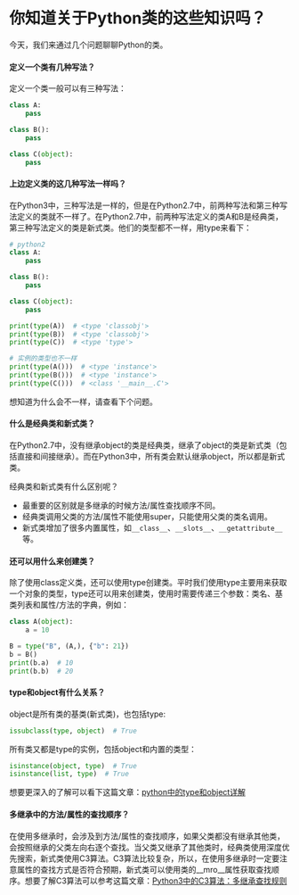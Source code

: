 # 你知道关于Python类的这些知识吗？

今天，我们来通过几个问题聊聊Python的类。

#### 定义一个类有几种写法？
定义一个类一般可以有三种写法：
```python
class A:
    pass

class B():
    pass

class C(object):
    pass
```

#### 上边定义类的这几种写法一样吗？
在Python3中，三种写法是一样的，但是在Python2.7中，前两种写法和第三种写法定义的类就不一样了。在Python2.7中，前两种写法定义的类A和B是经典类，第三种写法定义的类是新式类。他们的类型都不一样，用type来看下：
```python
# python2
class A:
    pass

class B():
    pass

class C(object):
    pass

print(type(A))  # <type 'classobj'>
print(type(B))  # <type 'classobj'>
print(type(C))  # <type 'type'>

# 实例的类型也不一样
print(type(A()))  # <type 'instance'>
print(type(B()))  # <type 'instance'>
print(type(C()))  # <class '__main__.C'>
```

想知道为什么会不一样，请查看下个问题。

#### 什么是经典类和新式类？

在Python2.7中，没有继承object的类是经典类，继承了object的类是新式类（包括直接和间接继承）。而在Python3中，所有类会默认继承object，所以都是新式类。

经典类和新式类有什么区别呢？

- 最重要的区别就是多继承的时候方法/属性查找顺序不同。
- 经典类调用父类的方法/属性不能使用super，只能使用父类的类名调用。
- 新式类增加了很多内置属性，如`__class__`、`__slots__`、`__getattribute__`等。


#### 还可以用什么来创建类？

除了使用class定义类，还可以使用type创建类。平时我们使用type主要用来获取一个对象的类型，type还可以用来创建类，使用时需要传递三个参数：类名、基类列表和属性/方法的字典，例如：
```python
class A(object):
    a = 10

B = type("B", (A,), {"b": 21})
b = B()
print(b.a)  # 10
print(b.b)  # 20
```

#### type和object有什么关系？

object是所有类的基类(新式类)，也包括type:
```python
issubclass(type, object)  # True
```

所有类又都是type的实例，包括object和内置的类型：
```python
isinstance(object, type)  # True
isinstance(list, type)  # True
```

想要更深入的了解可以看下这篇文章：[python中的type和object详解
](https://www.cnblogs.com/busui/p/7283137.html)

#### 多继承中的方法/属性的查找顺序？

在使用多继承时，会涉及到方法/属性的查找顺序，如果父类都没有继承其他类，会按照继承的父类左向右逐个查找。当父类又继承了其他类时，经典类使用深度优先搜索，新式类使用C3算法。C3算法比较复杂，所以，在使用多继承时一定要注意属性的查找方式是否符合预期，新式类可以使用类的__mro__属性获取查找顺序。想要了解C3算法可以参考这篇文章：[Python3中的C3算法：多继承查找规则](https://blog.csdn.net/u011467553/article/details/81437780)


